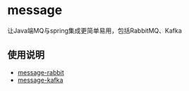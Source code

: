 # message
让Java端MQ与spring集成更简单易用，包括RabbitMQ、Kafka

## 使用说明
- [message-rabbit]()
- [message-kafka]()
